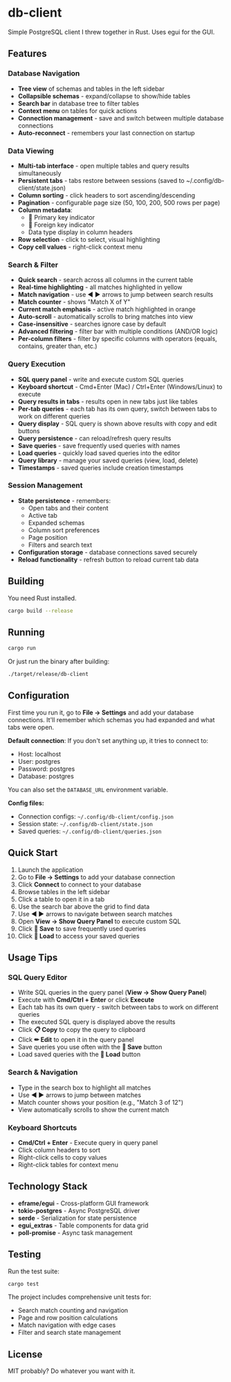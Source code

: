# db-client

Simple PostgreSQL client I threw together in Rust. Uses egui for the GUI.

## Features

### Database Navigation
- **Tree view** of schemas and tables in the left sidebar
- **Collapsible schemas** - expand/collapse to show/hide tables
- **Search bar** in database tree to filter tables
- **Context menu** on tables for quick actions
- **Connection management** - save and switch between multiple database connections
- **Auto-reconnect** - remembers your last connection on startup

### Data Viewing
- **Multi-tab interface** - open multiple tables and query results simultaneously
- **Persistent tabs** - tabs restore between sessions (saved to ~/.config/db-client/state.json)
- **Column sorting** - click headers to sort ascending/descending
- **Pagination** - configurable page size (50, 100, 200, 500 rows per page)
- **Column metadata**:
  - 🔑 Primary key indicator
  - 🔗 Foreign key indicator
  - Data type display in column headers
- **Row selection** - click to select, visual highlighting
- **Copy cell values** - right-click context menu

### Search & Filter
- **Quick search** - search across all columns in the current table
- **Real-time highlighting** - all matches highlighted in yellow
- **Match navigation** - use ◀ ▶ arrows to jump between search results
- **Match counter** - shows "Match X of Y"
- **Current match emphasis** - active match highlighted in orange
- **Auto-scroll** - automatically scrolls to bring matches into view
- **Case-insensitive** - searches ignore case by default
- **Advanced filtering** - filter bar with multiple conditions (AND/OR logic)
- **Per-column filters** - filter by specific columns with operators (equals, contains, greater than, etc.)

### Query Execution
- **SQL query panel** - write and execute custom SQL queries
- **Keyboard shortcut** - Cmd+Enter (Mac) / Ctrl+Enter (Windows/Linux) to execute
- **Query results in tabs** - results open in new tabs just like tables
- **Per-tab queries** - each tab has its own query, switch between tabs to work on different queries
- **Query display** - SQL query is shown above results with copy and edit buttons
- **Query persistence** - can reload/refresh query results
- **Save queries** - save frequently used queries with names
- **Load queries** - quickly load saved queries into the editor
- **Query library** - manage your saved queries (view, load, delete)
- **Timestamps** - saved queries include creation timestamps

### Session Management
- **State persistence** - remembers:
  - Open tabs and their content
  - Active tab
  - Expanded schemas
  - Column sort preferences
  - Page position
  - Filters and search text
- **Configuration storage** - database connections saved securely
- **Reload functionality** - refresh button to reload current tab data

## Building

You need Rust installed.

```bash
cargo build --release
```

## Running

```bash
cargo run
```

Or just run the binary after building:

```bash
./target/release/db-client
```

## Configuration

First time you run it, go to **File → Settings** and add your database connections. It'll remember which schemas you had expanded and what tabs were open.

**Default connection**: If you don't set anything up, it tries to connect to:
- Host: localhost
- User: postgres
- Password: postgres
- Database: postgres

You can also set the `DATABASE_URL` environment variable.

**Config files:**
- Connection configs: `~/.config/db-client/config.json`
- Session state: `~/.config/db-client/state.json`
- Saved queries: `~/.config/db-client/queries.json`

## Quick Start

1. Launch the application
2. Go to **File → Settings** to add your database connection
3. Click **Connect** to connect to your database
4. Browse tables in the left sidebar
5. Click a table to open it in a tab
6. Use the search bar above the grid to find data
7. Use **◀ ▶** arrows to navigate between search matches
8. Open **View → Show Query Panel** to execute custom SQL
9. Click **💾 Save** to save frequently used queries
10. Click **📂 Load** to access your saved queries

## Usage Tips

### SQL Query Editor
- Write SQL queries in the query panel (**View → Show Query Panel**)
- Execute with **Cmd/Ctrl + Enter** or click **Execute**
- Each tab has its own query - switch between tabs to work on different queries
- The executed SQL query is displayed above the results
- Click **📋 Copy** to copy the query to clipboard
- Click **✏ Edit** to open it in the query panel
- Save queries you use often with the **💾 Save** button
- Load saved queries with the **📂 Load** button

### Search & Navigation
- Type in the search box to highlight all matches
- Use **◀ ▶** arrows to jump between matches
- Match counter shows your position (e.g., "Match 3 of 12")
- View automatically scrolls to show the current match

### Keyboard Shortcuts
- **Cmd/Ctrl + Enter** - Execute query in query panel
- Click column headers to sort
- Right-click cells to copy values
- Right-click tables for context menu

## Technology Stack

- **eframe/egui** - Cross-platform GUI framework
- **tokio-postgres** - Async PostgreSQL driver
- **serde** - Serialization for state persistence
- **egui_extras** - Table components for data grid
- **poll-promise** - Async task management

## Testing

Run the test suite:

```bash
cargo test
```

The project includes comprehensive unit tests for:
- Search match counting and navigation
- Page and row position calculations
- Match navigation with edge cases
- Filter and search state management

## License

MIT probably? Do whatever you want with it.
